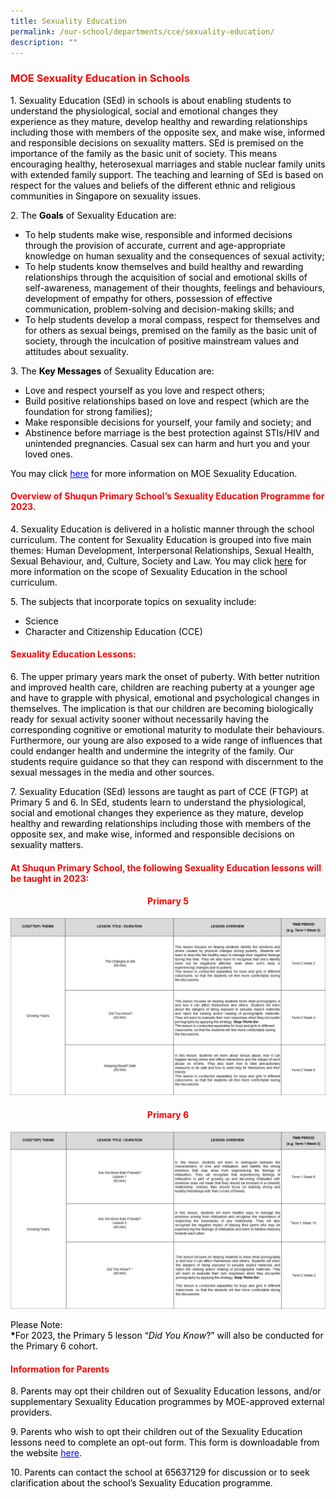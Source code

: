 ```yaml
---
title: Sexuality Education
permalink: /our-school/departments/cce/sexuality-education/
description: ""
---
```

<h3><span style="color: #ff0000;"><strong>MOE Sexuality Education in Schools</strong></span></h3>
<p><span style="color: #000000;">1. Sexuality Education (SEd) in schools is about enabling students to understand the physiological, social and emotional changes they experience as they mature, develop healthy and rewarding relationships including those with members of the opposite sex, and make wise, informed and responsible decisions on sexuality matters. SEd is premised on the importance of the family as the basic unit of society. This means encouraging healthy, heterosexual marriages and stable nuclear family units with extended family support. The teaching and learning of SEd is based on respect for the values and beliefs of the different ethnic and religious communities in Singapore on sexuality issues.</span></p>
<p><span style="color: #000000;">2. The <strong>Goals</strong>&nbsp;of Sexuality Education are:</span></p>
<ul>
<li><span style="color: #000000;">To help students make wise, responsible and informed decisions through the provision of accurate, current and age-appropriate knowledge on human sexuality and the consequences of sexual activity;</span></li>
<li><span style="color: #000000;">To help students know themselves and build healthy and rewarding relationships through the acquisition of social and emotional skills of self-awareness, management of their thoughts, feelings and behaviours, development of empathy for others, possession of effective communication, problem-solving and decision-making skills; and</span></li>
<li><span style="color: #000000;">To help students develop a moral compass, respect for themselves and for others as sexual beings, premised on the family as the basic unit of society, through the inculcation of positive mainstream values and attitudes about sexuality.</span></li>
</ul>
<p><span style="color: #000000;">3. The <strong>Key Messages</strong>&nbsp;of Sexuality Education are:</span></p>
<ul>
<li><span style="color: #000000;">Love and respect yourself as you love and respect others;</span></li>
<li><span style="color: #000000;">Build positive relationships based on love and respect (which are the foundation for strong families);</span></li>
<li><span style="color: #000000;">Make responsible decisions for yourself, your family and society; and</span></li>
<li><span style="color: #000000;">Abstinence before marriage is the best protection against STIs/HIV and unintended pregnancies. Casual sex can harm and hurt you and your loved ones.</span></li>
</ul>
<p><span style="color: #000000;">You may click&nbsp;<span style="color: #0000ff;"><a style="color: #0000ff;" href="https://go.gov.sg/moe-sexuality-education" target="_blank">here</a></span>&nbsp;for more information on MOE Sexuality Education.</span></p>
<h4><strong><span style="color: #ff0000;">Overview of Shuqun Primary School&rsquo;s Sexuality Education Programme for 2023.</span></strong></h4>
<p><span style="color: #000000;">4. Sexuality Education is delivered in a holistic manner through the school curriculum. The content for Sexuality Education is grouped into five main themes: Human Development, Interpersonal Relationships, Sexual Health, Sexual Behaviour, and, Culture, Society and Law. You may click <a style="color: #000000;" href="https://go.gov.sg/moe-sexuality-education-scope" target="_blank">here</a>&nbsp;for more information on the scope of Sexuality Education in the school curriculum.</span></p>
<p><span style="color: #000000;">5. The subjects that incorporate topics on sexuality include:</span></p>
<ul>
<li><span style="color: #000000;">Science</span></li>
<li><span style="color: #000000;">Character and Citizenship Education (CCE)</span></li>
</ul>
<h4><strong><span style="color: #ff0000;">Sexuality Education Lessons:</span></strong></h4>
<p><span style="color: #000000;">6. The upper primary years mark the onset of puberty. With better nutrition and improved health care, children are reaching puberty at a younger age and have to grapple with physical, emotional and psychological changes in themselves. The implication is that our children are becoming biologically ready for sexual activity sooner without necessarily having the corresponding cognitive or emotional maturity to modulate their behaviours. Furthermore, our young are also exposed to a wide range of influences that could endanger health and undermine the integrity of the family. Our students require guidance so that they can respond with discernment to the sexual messages in the media and other sources.</span></p>
<p><span style="color: #000000;">7. Sexuality Education (SEd) lessons are taught as part of CCE (FTGP) at Primary 5 and 6. In SEd, students learn to understand the physiological, social and emotional changes they experience as they mature, develop healthy and rewarding relationships including those with members of the opposite sex, and make wise, informed and responsible decisions on sexuality matters.</span></p>
<h4><span style="color: #ff0000;"><strong>At Shuqun Primary School, the following Sexuality Education lessons will be taught in&nbsp;2023:</strong></span></h4>
<h4 style="text-align: center;"><span style="color: #ff0000;"><strong>Primary 5</strong></span></h4>

![](/images/Pri5.jpg)
<h4 style="text-align: center;"><span style="color: #ff0000;">Primary 6</span></h4>

![](/images/Pri6.jpg)
<p style="margin: 0cm;"><span style="color: black;">Please Note:</span></p>
<p style="margin: 0cm;"><strong><span style="color: black;">*</span></strong><span style="color: black;">For&nbsp;2023, the Primary 5 lesson &ldquo;<em>Did You Know</em>?&rdquo; will also be conducted for the Primary 6 cohort.</span></p>
<h4><strong><span style="color: #ff0000;">Information for Parents</span></strong></h4>
<p><span style="color: #000000;">8. Parents may opt their children out of Sexuality Education lessons, and/or supplementary Sexuality Education programmes by MOE-approved external providers.</span></p>
<p><span style="color: #000000;">9. Parents who wish to opt their children out of the Sexuality Education lessons need to complete an opt-out form. This form is downloadable from the website <span style="color: #0000ff;"><a style="color: #0000ff;" href="https://go.gov.sg/sqps-sed2023-optoutform" target="_blank">here</a></span>.</span></p>
<p><span style="color: #000000;">10. Parents can contact the school at 65637129 for discussion or to seek clarification about the school&rsquo;s Sexuality Education programme.</span></p>